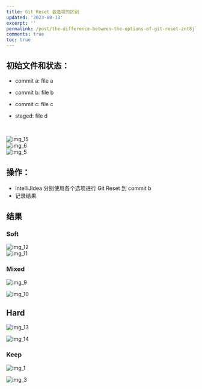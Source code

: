 ```yaml
---
title: Git Reset 各选项的区别
updated: '2023-08-13'
excerpt: ''
permalink: /post/the-difference-between-the-options-of-git-reset-znt8jl.html
comments: true
toc: true
---
```




## 初始文件和状态：

* commit a: file a

* commit b: file b
* commit c: file c

* staged: file d

‍

​![img_15](assets/img_15-20230814000822-4nrfncd.png)  
​![img_6](assets/img_6-20230814000841-g5lgebi.png)  
​![img_5](assets/img_5-20230814000849-cutdid3.png)​

## 操作：

* IntelliJIdea 分别使用各个选项进行 Git Reset 到 commit b
* 记录结果

## 结果

### Soft

​![img_12](assets/img_12-20230814000946-tocwhkj.png)  
​![img_11](assets/img_11-20230814000955-ge6645y.png)​

### Mixed

​![img_9](assets/img_9-20230814001007-4k4k3e5.png)  

​![img_10](assets/img_10-20230814001022-bio7ggt.png)​

## Hard

​![img_13](assets/img_13-20230814001033-16pj1ze.png)  

​![img_14](assets/img_14-20230814001041-cl6fcu3.png)​

### Keep

​![img_1](assets/img_1-20230814001050-inc98vt.png)  

​![img_3](assets/img_3-20230814001059-5marxeh.png)​
